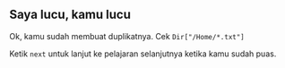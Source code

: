 ## Saya lucu, kamu lucu

Ok, kamu sudah membuat duplikatnya. Cek `Dir["/Home/*.txt"]`

Ketik `next` untuk lanjut ke pelajaran selanjutnya ketika kamu sudah puas.